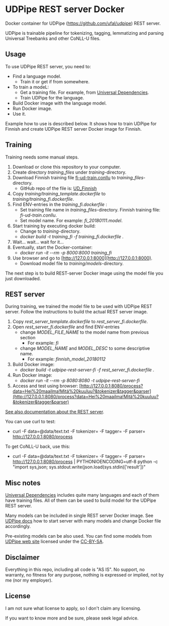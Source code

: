 # UDPipe REST server Docker

Docker container for UDPipe (https://github.com/ufal/udpipe) REST server. 

UDPipe is trainable pipeline for tokenizing, tagging, lemmatizing and parsing Universal Treebanks and other CoNLL-U files.

## Usage

To use UDPipe REST server, you need to:

- Find a language model.
  - Train it or get if from somewhere.
- To train a modeL:
  - Get a training file. For example, from [Universal Dependencies](https://github.com/UniversalDependencies/).
  - Train UDPipe for the language.
- Build Docker image with the language model.
- Run Docker image.
- Use it.

Example how to use is described below. It shows how to train UDPipe for Finnish and create UDPipe REST server Docker image for Finnish.

## Training

Training needs some manual steps.

1. Download or clone this repository to your computer.
1. Create directory *training_files* under *training*-directory.
1. Download Finnish training file [fi-ud-train.conllu](https://github.com/UniversalDependencies/UD_Finnish/blob/master/fi-ud-train.conllu) to *training_files*-directory.
   - GitHub repo of the file is: [UD_Finnish](https://github.com/UniversalDependencies/UD_Finnish)
1. Copy *training/training_template.dockerfile* to *training/training_fi.dockerfile*.
1. Find ENV-entries in the *training_fi.dockerfile* :
   - Set training file name in *training_files*-directory. Finnish training file: *fi-ud-train.conllu*.
   - Set model name. For example: *fi_20180111.model*.
1. Start training by executing docker build:
   - Change to *training*-directory.
   - *docker build -t training_fi -f training_fi.dockerfile .*
1. Wait... wait... wait for it...
1. Eventually, start the Docker-container:
   - *docker run -it --rm -p 8000:8000 training_fi*
1. Use browser and go to [http://127.0.0.1:8000](http://127.0.0.1:8000).
   - Download model file to *training/models*-directory.

The next step is to build REST-server Docker image using the model file you just downloaded.

## REST server

During training, we trained the model file to be used with UDPipe REST server. Follow the instructions to build the actual REST server image.

1. Copy *rest_server_template.dockerfile* to *rest_server_fi.dockerfile*.
1. Open *rest_server_fi.dockerfile* and find ENV-entries
   - change *MODEL_FILE_NAME* to the model name from previous section
     - For example: *fi*
   - change *MODEL_NAME* and *MODEL_DESC* to some descriptive name.
     - For example: *finnish_model_20180112*
1. Build Docker image:
   - *docker build -t udpipe-rest-server-fi -f rest_server_fi.dockerfile .*
1. Run Docker image:
   - *docker run -it --rm -p 8080:8080 -t udpipe-rest-server-fi*
1. Access and test using browser: [http://127.0.0.1:8080/process?data=Hei%20maailma!Mitä%20kuuluu?&tokenizer&tagger&parser](http://127.0.0.1:8080/process?data=Hei%20maailma!Mitä%20kuuluu?&tokenizer&tagger&parser) 

[See also documentation about the REST server](http://ufal.mff.cuni.cz/udpipe/users-manual#udpipe_server).

You can use curl to test:

- curl -F data=@data/text.txt -F tokenizer= -F tagger= -F parser= http://127.0.0.1:8080/process

To get CoNLL-U back, use this:

- curl -F data=@data/text.txt -F tokenizer= -F tagger= -F parser= http://127.0.0.1:8080/process | PYTHONIOENCODING=utf-8 python -c "import sys,json; sys.stdout.write(json.load(sys.stdin)['result'])"

## Misc notes

[Universal Dependencies](https://github.com/UniversalDependencies/) includes quite many languages and each of them have training files. All of them can be used to build model for the UDPipe REST server.

Many models can be included in single REST server Docker image. See [UDPipe docs](http://ufal.mff.cuni.cz/udpipe/users-manual#udpipe_server) how to start server with many models and change Docker file accordingly.

Pre-existing models can be also used. You can find some models from [UDPipe web site](http://ufal.mff.cuni.cz/udpipe) licensed under the [CC-BY-SA](http://creativecommons.org/licenses/by-nc-sa/4.0/).

## Disclaimer

Everything in this repo, including all code is "AS IS". No support, no warranty, no fitness for any purpose, nothing is expressed or implied, not by me (nor my employer).

## License

I am not sure what license to apply, so I don't claim any licensing.

If you want to know more and be sure, please seek legal advice.
